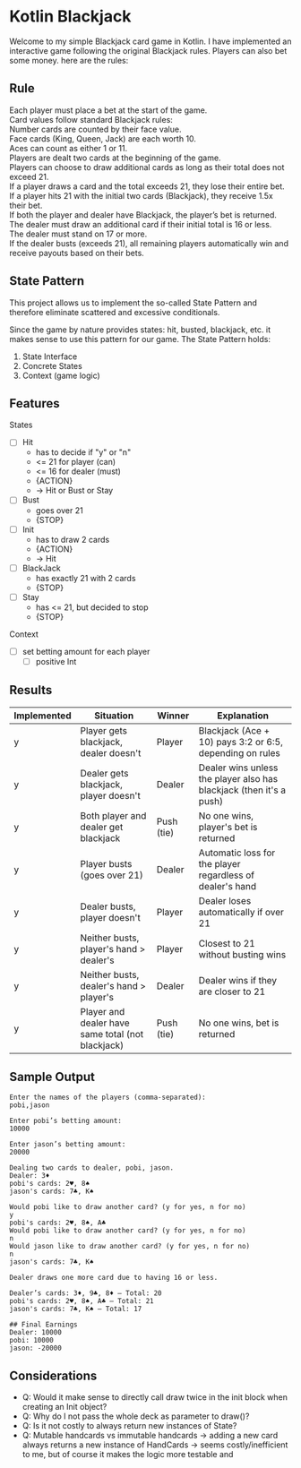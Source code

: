 # Kotlin Blackjack
Welcome to my simple Blackjack card game in Kotlin. I have implemented 
an interactive game following the original Blackjack rules. Players can also bet
some money. here are the rules:

## Rule
Each player must place a bet at the start of the game. <br/>
Card values follow standard Blackjack rules: <br/>
Number cards are counted by their face value.<br/>
Face cards (King, Queen, Jack) are each worth 10.<br/>
Aces can count as either 1 or 11.<br/>
Players are dealt two cards at the beginning of the game.<br/>
Players can choose to draw additional cards as long as their total does not exceed 21.<br/>
If a player draws a card and the total exceeds 21, they lose their entire bet.<br/>
If a player hits 21 with the initial two cards (Blackjack), they receive 1.5x their bet.<br/>
If both the player and dealer have Blackjack, the player’s bet is returned.<br/>
The dealer must draw an additional card if their initial total is 16 or less.<br/>
The dealer must stand on 17 or more.<br/>
If the dealer busts (exceeds 21), all remaining players automatically win and receive payouts based on their bets.<br/>

## State Pattern
This project allows us to implement the so-called State Pattern
and therefore eliminate scattered and excessive conditionals.

Since the game by nature provides states: hit, busted, blackjack, etc. it makes sense to use this pattern for our game.
The State Pattern holds:
1. State Interface 
2. Concrete States 
3. Context (game logic)

## Features
States
- [ ] Hit
  - has to decide if "y" or "n"
  - <= 21 for player (can)
  - <= 16 for dealer (must)
  - {ACTION}
  - -> Hit or Bust or Stay
- [ ] Bust 
  - goes over 21
  - {STOP}
- [ ] Init 
  - has to draw 2 cards
  - {ACTION}
  - -> Hit
- [ ] BlackJack 
  - has exactly 21 with 2 cards
  - {STOP}
- [ ] Stay
  - has <= 21, but decided to stop
  - {STOP}

Context
- [ ] set betting amount for each player
  - [ ] positive Int

## Results
  | Implemented | **Situation**                                     | **Winner** | **Explanation**                                                     |
  |-------------| ------------------------------------------------- | ---------- | ------------------------------------------------------------------- |
  | y           | Player gets blackjack, dealer doesn't             | Player     | Blackjack (Ace + 10) pays 3:2 or 6:5, depending on rules            |
  | y           | Dealer gets blackjack, player doesn't             | Dealer     | Dealer wins unless the player also has blackjack (then it's a push) |
  | y           | Both player and dealer get blackjack              | Push (tie) | No one wins, player's bet is returned                               |
  | y           | Player busts (goes over 21)                       | Dealer     | Automatic loss for the player regardless of dealer's hand           |
  | y           | Dealer busts, player doesn't                      | Player     | Dealer loses automatically if over 21                               |
  | y           | Neither busts, player's hand > dealer's           | Player     | Closest to 21 without busting wins                                  |
  | y           | Neither busts, dealer's hand > player's           | Dealer     | Dealer wins if they are closer to 21                                |
  | y           | Player and dealer have same total (not blackjack) | Push (tie) | No one wins, bet is returned                                        |


## Sample Output
```
Enter the names of the players (comma-separated):
pobi,jason

Enter pobi’s betting amount:
10000

Enter jason’s betting amount:
20000

Dealing two cards to dealer, pobi, jason.
Dealer: 3♦  
pobi's cards: 2♥, 8♠  
jason's cards: 7♣, K♠

Would pobi like to draw another card? (y for yes, n for no)  
y  
pobi's cards: 2♥, 8♠, A♣  
Would pobi like to draw another card? (y for yes, n for no)  
n  
Would jason like to draw another card? (y for yes, n for no)  
n  
jason's cards: 7♣, K♠

Dealer draws one more card due to having 16 or less.

Dealer’s cards: 3♦, 9♣, 8♦ – Total: 20  
pobi's cards: 2♥, 8♠, A♣ – Total: 21  
jason's cards: 7♣, K♠ – Total: 17

## Final Earnings  
Dealer: 10000  
pobi: 10000  
jason: -20000

```

## Considerations
- Q: Would it make sense to directly call draw twice in the init block when creating an Init object?
- Q: Why do I not pass the whole deck as parameter to draw()?
- Q: Is it not costly to always return new instances of State?
- Q: Mutable handcards vs immutable handcards -> adding a new card always returns a new instance of HandCards
-> seems costly/inefficient to me, but of course it makes the logic more testable and

